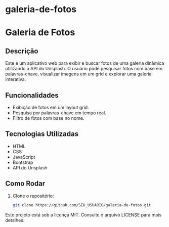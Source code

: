 # galeria-de-fotos

# Galeria de Fotos

## Descrição
Este é um aplicativo web para exibir e buscar fotos de uma galeria dinâmica utilizando a API do Unsplash. O usuário pode pesquisar fotos com base em palavras-chave, visualizar imagens em um grid e explorar uma galeria interativa.

## Funcionalidades
- Exibição de fotos em um layout grid.
- Pesquisa por palavras-chave em tempo real.
- Filtro de fotos com base no nome.

## Tecnologias Utilizadas
- HTML
- CSS
- JavaScript
- Bootstrap
- API do Unsplash

## Como Rodar
1. Clone o repositório:
   ```bash
   git clone https://github.com/SEU_USUARIO/galeria-de-fotos.git


Este projeto está sob a licença MIT. Consulte o arquivo LICENSE para mais detalhes.



